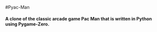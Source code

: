 #Pyac-Man

#### A clone of the classic arcade game Pac Man that is written in Python using Pygame-Zero.